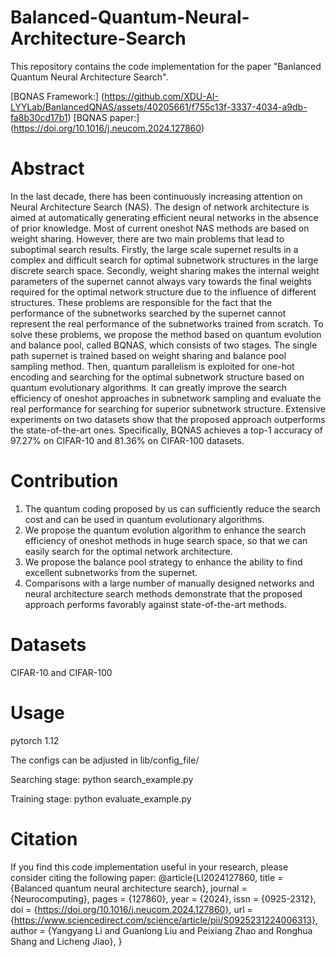 # Balanced-Quantum-Neural-Architecture-Search
This repository contains the code implementation for the paper "Banlanced Quantum Neural Architecture Search".

[BQNAS Framework:] (https://github.com/XDU-AI-LYYLab/BanlancedQNAS/assets/40205661/f755c13f-3337-4034-a9db-fa8b30cd17b1)
[BQNAS paper:] (https://doi.org/10.1016/j.neucom.2024.127860)

# Abstract
In the last decade, there has been continuously increasing attention on Neural Architecture Search (NAS). The design of network architecture is aimed at automatically generating efficient neural networks in the absence of prior knowledge. Most of current oneshot NAS methods are based on weight sharing. However, there are two main problems that lead to suboptimal search results. Firstly, the large scale supernet results in a complex and difficult search for optimal subnetwork structures in the large discrete search space. Secondly, weight sharing makes the internal weight parameters of the supernet cannot always vary towards the final weights required for the optimal network structure due to the influence of different structures. These problems are responsible for the fact that the performance of the subnetworks searched by the supernet cannot represent the real performance of the subnetworks trained from scratch. To solve these problems, we propose the method based on quantum evolution and balance pool, called BQNAS, which consists of two stages. The single path supernet is trained based on weight sharing and balance pool sampling method. Then, quantum parallelism is exploited for one-hot encoding and searching for the optimal subnetwork structure based on quantum evolutionary algorithms. It can greatly improve the search efficiency of oneshot approaches in subnetwork sampling and evaluate the real performance for searching for superior subnetwork structure. Extensive experiments on two datasets show that the proposed approach outperforms the state-of-the-art ones. Specifically, BQNAS achieves a top-1 accuracy of 97.27% on CIFAR-10 and 81.36% on CIFAR-100 datasets.

# Contribution
1) The quantum coding proposed by us can sufficiently reduce the search cost and can be used in quantum evolutionary algorithms.
2) We propose the quantum evolution algorithm to enhance the search efficiency of oneshot methods in huge search space, so that we can easily search for the optimal network architecture.
3) We propose the balance pool strategy to enhance the ability to find excellent subnetworks from the supernet.
4) Comparisons with a large number of manually designed networks and neural architecture search methods demonstrate that the proposed approach performs favorably against state-of-the-art methods.

# Datasets
CIFAR-10 and CIFAR-100

# Usage
pytorch 1.12

The configs can be adjusted in lib/config_file/

  Searching stage:
  python search_example.py 

  Training stage:
  python evaluate_example.py



# Citation
If you find this code implementation useful in your research, please consider citing the following paper:
@article{LI2024127860,
title = {Balanced quantum neural architecture search},
journal = {Neurocomputing},
pages = {127860},
year = {2024},
issn = {0925-2312},
doi = {https://doi.org/10.1016/j.neucom.2024.127860},
url = {https://www.sciencedirect.com/science/article/pii/S0925231224006313},
author = {Yangyang Li and Guanlong Liu and Peixiang Zhao and Ronghua Shang and Licheng Jiao},
}

